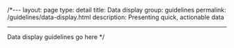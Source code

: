 /*---
layout: page
type: detail
title: Data display
group: guidelines
permalink: /guidelines/data-display.html
description: Presenting quick, actionable data

---

Data display guidelines go here
*/
